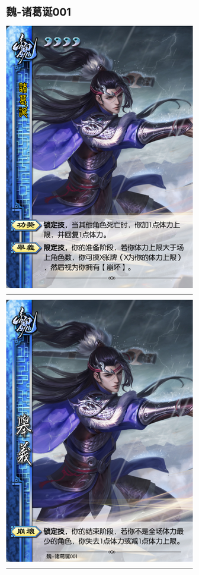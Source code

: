 # 魏-诸葛诞001

![魏-诸葛诞001](../assets/魏-诸葛诞001.jfif)

---

![魏-诸葛诞001-举义-崩坏](../assets/魏-诸葛诞001-举义-崩坏.jfif)

---
